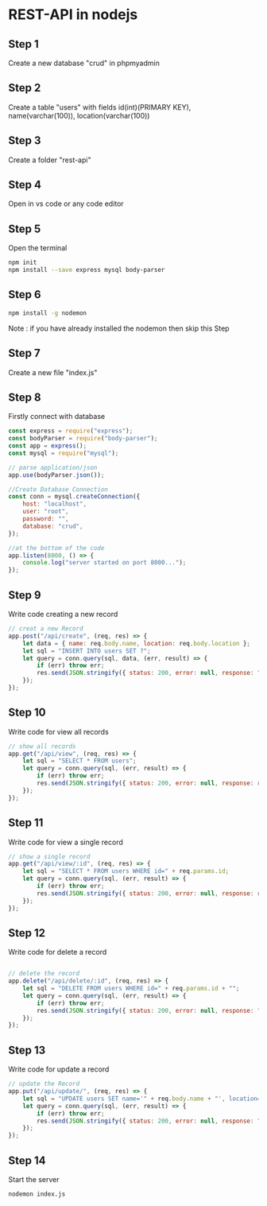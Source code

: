 # REST-API in nodejs
## Step 1 
Create a new database "crud" in phpmyadmin

## Step 2
Create a table "users" with fields id(int)(PRIMARY KEY), name(varchar(100)), location(varchar(100))

## Step 3
Create a folder "rest-api" 

## Step 4 
Open in vs code or any code editor

## Step 5 
Open the terminal
```bash
npm init 
npm install --save express mysql body-parser
```

## Step 6 
```bash
npm install -g nodemon
```
Note : if you have already installed the nodemon then skip this Step

## Step 7 
Create a new file "index.js"

## Step 8
Firstly connect with database
```javascript
const express = require("express");
const bodyParser = require("body-parser");
const app = express();
const mysql = require("mysql");

// parse application/json
app.use(bodyParser.json());

//Create Database Connection
const conn = mysql.createConnection({
	host: "localhost",
	user: "root",
	password: "",
	database: "crud",
});
```
```javascript
//at the bottom of the code
app.listen(8000, () => {
	console.log("server started on port 8000...");
});

```

## Step 9
Write code creating a new record

```javascript
// creat a new Record
app.post("/api/create", (req, res) => {
	let data = { name: req.body.name, location: req.body.location };
	let sql = "INSERT INTO users SET ?";
	let query = conn.query(sql, data, (err, result) => {
		if (err) throw err;
		res.send(JSON.stringify({ status: 200, error: null, response: "New Record is Added successfully" }));
	});
});
```

## Step 10
Write code for view all records
```javascript
// show all records
app.get("/api/view", (req, res) => {
	let sql = "SELECT * FROM users";
	let query = conn.query(sql, (err, result) => {
		if (err) throw err;
		res.send(JSON.stringify({ status: 200, error: null, response: result }));
	});
});

```
## Step 11
Write code for view a single record

```javascript
// show a single record
app.get("/api/view/:id", (req, res) => {
	let sql = "SELECT * FROM users WHERE id=" + req.params.id;
	let query = conn.query(sql, (err, result) => {
		if (err) throw err;
		res.send(JSON.stringify({ status: 200, error: null, response: result }));
	});
});
```

## Step 12
Write code for delete a record
```javascript

// delete the record
app.delete("/api/delete/:id", (req, res) => {
	let sql = "DELETE FROM users WHERE id=" + req.params.id + "";
	let query = conn.query(sql, (err, result) => {
		if (err) throw err;
		res.send(JSON.stringify({ status: 200, error: null, response: "Record deleted successfully" }));
	});
});

```

## Step 13
Write code for update a record
```javascript
// update the Record
app.put("/api/update/", (req, res) => {
	let sql = "UPDATE users SET name='" + req.body.name + "', location='" + req.body.location + "' WHERE id=" + req.body.id;
	let query = conn.query(sql, (err, result) => {
		if (err) throw err;
		res.send(JSON.stringify({ status: 200, error: null, response: "Record updated SuccessFully" }));
	});
});
```

## Step 14 
Start the server
```bash
nodemon index.js
```
